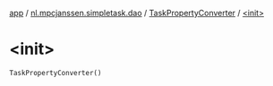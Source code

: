 [app](../../index.md) / [nl.mpcjanssen.simpletask.dao](../index.md) / [TaskPropertyConverter](index.md) / [&lt;init&gt;](.)

# &lt;init&gt;

`TaskPropertyConverter()`